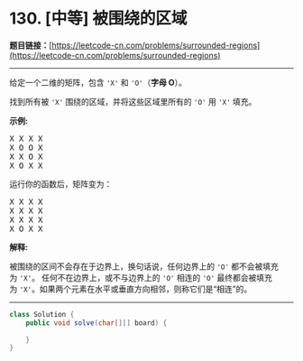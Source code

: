 # 130. [中等] 被围绕的区域

**题目链接：**[https://leetcode-cn.com/problems/surrounded-regions](https://leetcode-cn.com/problems/surrounded-regions)

---

<div class="content__1Y2H">
 <div class="notranslate">
  <p>给定一个二维的矩阵，包含&nbsp;<code>'X'</code>&nbsp;和&nbsp;<code>'O'</code>（<strong>字母 O</strong>）。</p> 
  <p>找到所有被 <code>'X'</code> 围绕的区域，并将这些区域里所有的&nbsp;<code>'O'</code> 用 <code>'X'</code> 填充。</p> 
  <p><strong>示例:</strong></p> 
  <pre class="language-text">X X X X
X O O X
X X O X
X O X X
</pre> 
  <p>运行你的函数后，矩阵变为：</p> 
  <pre class="language-text">X X X X
X X X X
X X X X
X O X X
</pre> 
  <p><strong>解释:</strong></p> 
  <p>被围绕的区间不会存在于边界上，换句话说，任何边界上的&nbsp;<code>'O'</code>&nbsp;都不会被填充为&nbsp;<code>'X'</code>。 任何不在边界上，或不与边界上的&nbsp;<code>'O'</code>&nbsp;相连的&nbsp;<code>'O'</code>&nbsp;最终都会被填充为&nbsp;<code>'X'</code>。如果两个元素在水平或垂直方向相邻，则称它们是“相连”的。</p> 
 </div>
</div>

---

```java
class Solution {
    public void solve(char[][] board) {
        
    }
}
```